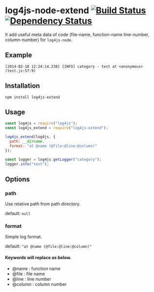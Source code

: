 log4js-node-extend [![Build Status](https://secure.travis-ci.org/ww24/log4js-node-extend.png?branch=master)](http://travis-ci.org/ww24/log4js-node-extend) [![Dependency Status](https://gemnasium.com/ww24/log4js-node-extend.png)](https://gemnasium.com/ww24/log4js-node-extend)
==================

It add useful meta data of code (file-name, function-name line-number, column-number) for `log4js-node`.

Example
---------
```
[2014-02-18 12:24:14.238] [INFO] category - test at <anonymous> (test.js:57:9)
```

Installation
---------
```
npm install log4js-extend
```

Usage
---------
```js
const log4js = require("log4js");
const log4js_extend = require("log4js-extend");

log4js_extend(log4js, {
  path: __dirname,
  format: "at @name (@file:@line:@column)"
});

const logger = log4js.getLogger("category");
logger.info("test");
```

Options
---------
### path
Use relative path from path directory.

default: `null`

### format
Simple log format.

default: `"at @name (@file:@line:@column)"`

#### Keywords will replace as below.
* @name : function name
* @file : file name
* @line : line number
* @column : column number
